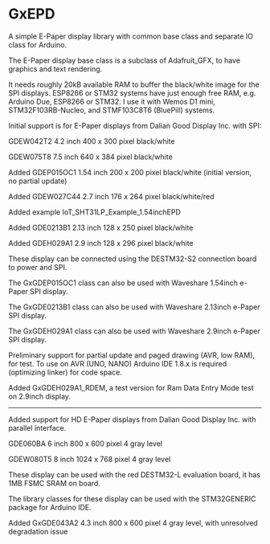 # GxEPD
A simple E-Paper display library with common base class and separate IO class for Arduino.


The E-Paper display base class is a subclass of Adafruit_GFX, to have graphics and text rendering.

It needs roughly 20kB available RAM to buffer the black/white image for the SPI displays.
ESP8266 or STM32 systems have just enough free RAM, e.g. Arduino Due, ESP8266 or STM32.
I use it with Wemos D1 mini, STM32F103RB-Nucleo, and STMF103C8T6 (BluePill) systems.

Initial support is for E-Paper displays from Dalian Good Display Inc. with SPI:

GDEW042T2 4.2 inch 400 x 300 pixel black/white

GDEW075T8 7.5 inch 640 x 384 pixel black/white

Added GDEP015OC1 1.54 inch 200 x 200 pixel black/white (initial version, no partial update)

Added GDEW027C44 2.7 inch 176 x 264 pixel black/white/red

Added example IoT_SHT31LP_Example_1.54inchEPD

Added GDE0213B1 2.13 inch 128 x 250 pixel black/white

Added GDEH029A1 2.9 inch 128 x 296 pixel black/white

These display can be connected using the DESTM32-S2 connection board to power and SPI.

The GxGDEP015OC1 class can also be used with Waveshare 1.54inch e-Paper SPI display.

The GxGDE0213B1  class can also be used with Waveshare 2.13inch e-Paper SPI display.

The GxGDEH029A1  class can also be used with Waveshare 2.9inch e-Paper SPI display.

Preliminary support for partial update and paged drawing (AVR, low RAM), for test.
To use on AVR (UNO, NANO) Arduino IDE 1.8.x is required (optimizing linker) for code space.

Added GxGDEH029A1_RDEM, a test version for Ram Data Entry Mode test on 2.9inch display.

--------------------------------------------------------------------------------------------

Added support for HD E-Paper displays from Dalian Good Display Inc. with parallel interface.

GDE060BA 6 inch 800 x 600 pixel 4 gray level

GDEW080T5 8 inch 1024 x 768 pixel 4 gray level

These display can be used with the red DESTM32-L evaluation board, it has 1MB FSMC SRAM on board.

The library classes for these display can be used with the STM32GENERIC package for Arduino IDE.

Added GxGDE043A2 4.3 inch 800 x 600 pixel 4 gray level, with unresolved degradation issue
